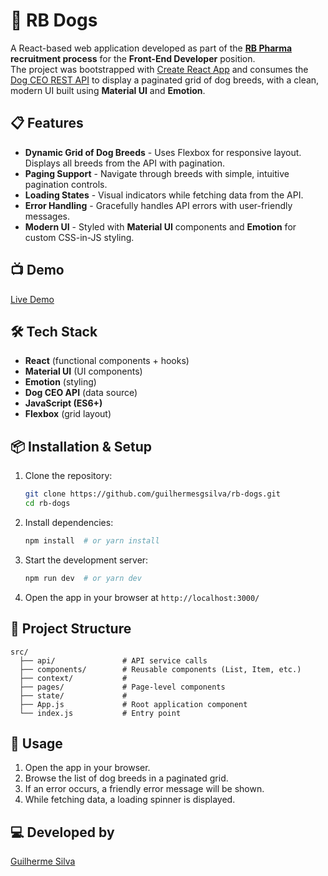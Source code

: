 # 🐶 RB Dogs

A React-based web application developed as part of the **[RB Pharma](https://www.linkedin.com/company/rb-pharma/) recruitment process** for the **Front-End Developer** position.  
The project was bootstrapped with [Create React App](https://github.com/facebook/create-react-app) and consumes the [Dog CEO REST API](https://dog.ceo/api/breeds/list/all) to display a paginated grid of dog breeds, with a clean, modern UI built using **Material UI** and **Emotion**.

## 📋 Features

- **Dynamic Grid of Dog Breeds** - Uses Flexbox for responsive layout. Displays all breeds from the API with pagination.
- **Paging Support** - Navigate through breeds with simple, intuitive pagination controls.
- **Loading States** - Visual indicators while fetching data from the API.
- **Error Handling** - Gracefully handles API errors with user-friendly messages.
- **Modern UI** - Styled with **Material UI** components and **Emotion** for custom CSS-in-JS styling.

## 📺 Demo

[Live Demo](https://guilhermesgsilva.github.io/rb-dogs/)

## 🛠️ Tech Stack

- **React** (functional components + hooks)
- **Material UI** (UI components)
- **Emotion** (styling)
- **Dog CEO API** (data source)
- **JavaScript (ES6+)**
- **Flexbox** (grid layout)

## 📦 Installation & Setup

1. Clone the repository:
   ```sh
   git clone https://github.com/guilhermesgsilva/rb-dogs.git
   cd rb-dogs
   ```

2. Install dependencies:
   ```sh
   npm install  # or yarn install
   ```

3. Start the development server:
   ```sh
   npm run dev  # or yarn dev
   ```

4. Open the app in your browser at `http://localhost:3000/`

## 📂 Project Structure

```
src/
  ├── api/               # API service calls
  ├── components/        # Reusable components (List, Item, etc.)
  ├── context/           # 
  ├── pages/             # Page-level components
  ├── state/             # 
  ├── App.js             # Root application component
  └── index.js           # Entry point
```

## 🚀 Usage

1. Open the app in your browser.
2. Browse the list of dog breeds in a paginated grid.
3. If an error occurs, a friendly error message will be shown.
4. While fetching data, a loading spinner is displayed.

## 💻 Developed by

[Guilherme Silva](https://github.com/guilhermesgsilva)
